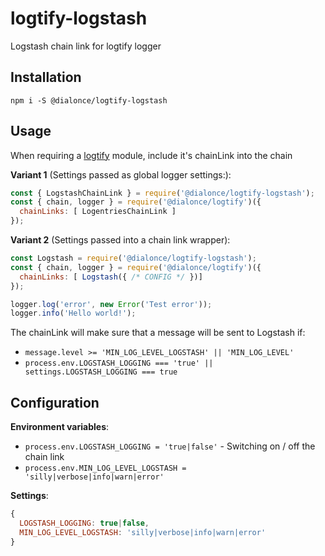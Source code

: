 # logtify-logstash
Logstash chain link for logtify logger

## Installation
```
npm i -S @dialonce/logtify-logstash
```

## Usage
When requiring a [logtify](https://github.com/dial-once/node-logtify) module, include it's chainLink into the chain

**Variant 1** (Settings passed as global logger settings:): 
```js
const { LogstashChainLink } = require('@dialonce/logtify-logstash');
const { chain, logger } = require('@dialonce/logtify')({
  chainLinks: [ LogentriesChainLink ]
});
```

**Variant 2** (Settings passed into a chain link wrapper):
```js
const Logstash = require('@dialonce/logtify-logstash');
const { chain, logger } = require('@dialonce/logtify')({
  chainLinks: [ Logstash({ /* CONFIG */ })]
});

logger.log('error', new Error('Test error'));
logger.info('Hello world!');
```
The chainLink will make sure that a message will be sent to Logstash if:
* ``message.level >= 'MIN_LOG_LEVEL_LOGSTASH' || 'MIN_LOG_LEVEL'``
* ``process.env.LOGSTASH_LOGGING === 'true' || settings.LOGSTASH_LOGGING === true``

## Configuration
**Environment variables**:
* ``process.env.LOGSTASH_LOGGING = 'true|false'`` - Switching on / off the chain link
* ``process.env.MIN_LOG_LEVEL_LOGSTASH = 'silly|verbose|info|warn|error'``

**Settings**:
```js
{
  LOGSTASH_LOGGING: true|false,
  MIN_LOG_LEVEL_LOGSTASH: 'silly|verbose|info|warn|error'
}
```
